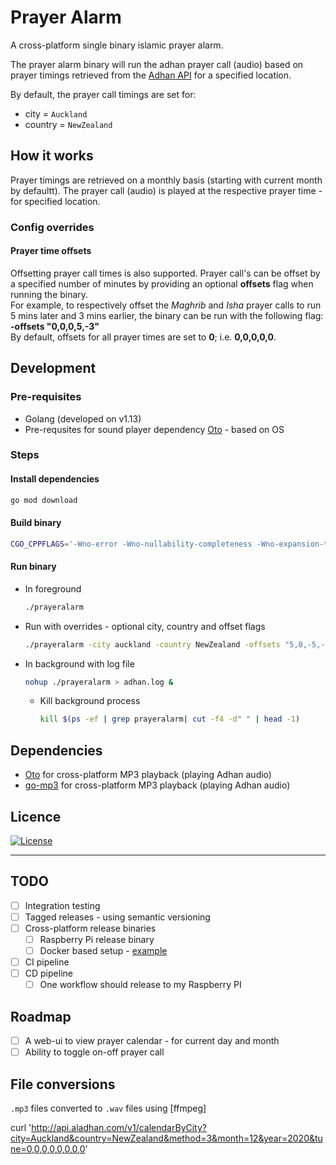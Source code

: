# Prayer Alarm

A cross-platform single binary islamic prayer alarm.

The prayer alarm binary will run the adhan prayer call (audio) based on prayer timings retrieved from the [Adhan API](https://aladhan.com/prayer-times-api) for a specified location.

By default, the prayer call timings are set for:

- city = `Auckland`
- country = `NewZealand`

## How it works

Prayer timings are retrieved on a monthly basis (starting with current month by defaultt).
The prayer call (audio) is played at the respective prayer time - for specified location.

### Config overrides

#### Prayer time offsets

Offsetting prayer call times is also supported. Prayer call's can be offset by a specified number of minutes by providing an optional **offsets** flag when running the binary.  
For example, to respectively offset the _Maghrib_ and _Isha_ prayer calls to run 5 mins later and 3 mins earlier, the binary can be run with the following flag: **-offsets "0,0,0,5,-3"**  
By default, offsets for all prayer times are set to **0**; i.e. **0,0,0,0,0**.

## Development

### Pre-requisites

- Golang (developed on v1.13)
- Pre-requsites for sound player dependency [Oto](https://github.com/hajimehoshi/oto) - based on OS

### Steps

#### Install dependencies

  ```sh
  go mod download
  ```

#### Build binary

  ```sh
  CGO_CPPFLAGS='-Wno-error -Wno-nullability-completeness -Wno-expansion-to-defined -Wbuiltin-requires-header' CGO_ENABLED=1 go build
  ```

#### Run binary

- In foreground

  ```sh
  ./prayeralarm
  ```

- Run with overrides - optional city, country and offset flags

  ```sh
  ./prayeralarm -city auckland -country NewZealand -offsets "5,0,-5,-10,0"
  ```

- In background with log file
  
  ```sh
  nohup ./prayeralarm > adhan.log &
  ```

  - Kill background process
  
    ```sh
    kill $(ps -ef | grep prayeralarm| cut -f4 -d" " | head -1)
    ```

## Dependencies

- [Oto](https://github.com/hajimehoshi/oto) for cross-platform MP3 playback (playing Adhan audio)
- [go-mp3](https://github.com/hajimehoshi/go-mp3) for cross-platform MP3 playback (playing Adhan audio)

## Licence

[![License](https://img.shields.io/badge/License-Apache%202.0-blue.svg)](https://opensource.org/licenses/Apache-2.0)

---

## TODO

- [ ] Integration testing
- [ ] Tagged releases - using semantic versioning
- [ ] Cross-platform release binaries
  - [ ] Raspberry Pi release binary
  - [ ] Docker based setup - [example](https://gitlab.com/dev.786zshan/golang-project-bootstrapper)
- [ ] CI pipeline
- [ ] CD pipeline
  - [ ] One workflow should release to my Raspberry PI  

## Roadmap

- [ ] A web-ui to view prayer calendar - for current day and month
- [ ] Ability to toggle on-off prayer call

## File conversions

`.mp3` files converted to `.wav` files using [ffmpeg]

<!-- Imsak,Fajr,Sunrise,Dhuhr,Asr,Maghrib,Sunset,Isha,Midnight -->
curl 'http://api.aladhan.com/v1/calendarByCity?city=Auckland&country=NewZealand&method=3&month=12&year=2020&tune=0,0,0,0,0,0,0,0'
